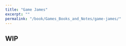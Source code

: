 ```yaml
---
title: "Game James"
excerpt: ""
permalink: "/book/Games_Books_and_Notes/game-james/"
---
```



## WIP
